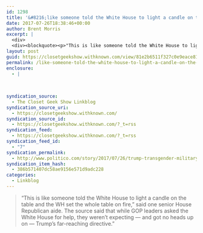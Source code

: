 ```yaml
---
id: 1298
title: '&#8216;like someone told the White House to light a candle on the table and the WH set the whole table on fire&#8217;'
date: 2017-07-26T18:38:46+00:00
author: Brent Morris
excerpt: |
  <div>
  <div><blockquote><p>"This is like someone told the White House to light a candle on the table and the WH set the whole table on fire,&rdquo; said one senior House Republican aide. The source said that while GOP leaders asked the White House for help, they weren't expecting &mdash; and got no heads up on &mdash; Trump's far-reaching directive."</p></blockquote></div></div>
layout: post
guid: https://closetgeekshow.withknown.com/view/81e2b6511f327c0e9eace810735ff609
permalink: /like-someone-told-the-white-house-to-light-a-candle-on-the-table-and-the-wh-set-the-whole-table-on-fire/
enclosure:
  - |
    
    
    
syndication_source:
  - The Closet Geek Show Linkblog
syndication_source_uri:
  - https://closetgeekshow.withknown.com/
syndication_source_id:
  - https://closetgeekshow.withknown.com/?_t=rss
syndication_feed:
  - https://closetgeekshow.withknown.com/?_t=rss
syndication_feed_id:
  - "7"
syndication_permalink:
  - http://www.politico.com/story/2017/07/26/trump-transgender-military-ban-behind-the-scenes-240990
syndication_item_hash:
  - 386b571407dc58ae9156e571d9adc228
categories:
  - Linkblog
---
```

<div class="known-bookmark">
  <div class="e-content">
    <blockquote>
      <p>
        &#8220;This is like someone told the White House to light a candle on the table and the WH set the whole table on fire,” said one senior House Republican aide. The source said that while GOP leaders asked the White House for help, they weren&#8217;t expecting — and got no heads up on — Trump&#8217;s far-reaching directive.&#8221;
      </p>
    </blockquote>
  </div>
</div>